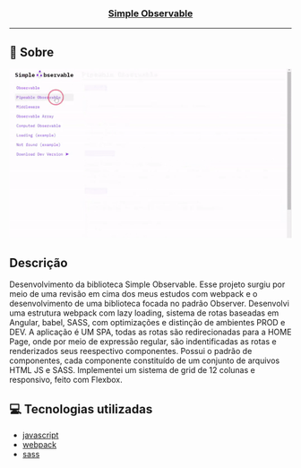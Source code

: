<h3 align="center">
  <a href="https://cahmoraes.github.io/simple-observable-examples/" target="_blank">Simple Observable</a>
</h3>

---

## :rocket: Sobre

<img src="https://github.com/Cahmoraes/simple-observable-examples/blob/main/src/assets/examples/example-1.gif" alt="Nature">

## Descrição
Desenvolvimento da biblioteca Simple Observable.
Esse projeto surgiu por meio de uma revisão em cima dos meus estudos com webpack e o desenvolvimento de uma biblioteca focada no padrão Observer.
Desenvolvi uma estrutura webpack com lazy loading, sistema de rotas baseadas em Angular, babel, SASS, com optimizações e distinção de ambientes PROD e DEV.
A aplicação é UM SPA, todas as rotas são redirecionadas para a HOME Page, onde por meio de expressão regular, são indentificadas as rotas e renderizados seus reespectivo componentes.
Possui o padrão de componentes, cada componente constituído de um conjunto de arquivos HTML JS e SASS.
Implementei um sistema de grid de 12 colunas e responsivo, feito com Flexbox.


## :computer: Tecnologias utilizadas

- [javascript](https://developer.mozilla.org/pt-BR/docs/Web/JavaScript)
- [webpack](https://webpack.js.org/)
- [sass](https://sass-lang.com/)
